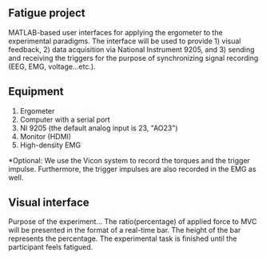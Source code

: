 ## Fatigue project
MATLAB-based user interfaces for applying the ergometer to the experimental paradigms. The interface will be used to provide 1) visual feedback, 2) data acquisition via National Instrument 9205, and 3) sending and receiving the triggers for the purpose of synchronizing signal recording (EEG, EMG, voltage...etc.).

## Equipment 
1) Ergometer
2) Computer with a serial port
3) NI 9205 (the default analog input is 23, "AO23")
4) Monitor (HDMI)
5) High-density EMG

*Optional: We use the Vicon system to record the torques and the trigger impulse. Furthermore, the trigger impulses are also recorded in the EMG as well. 

## Visual interface
Purpose of the experiment...
The ratio(percentage) of applied force to  MVC will be presented in the format of a real-time bar. The height of the bar represents the percentage. The experimental task is finished until the participant feels fatigued.
